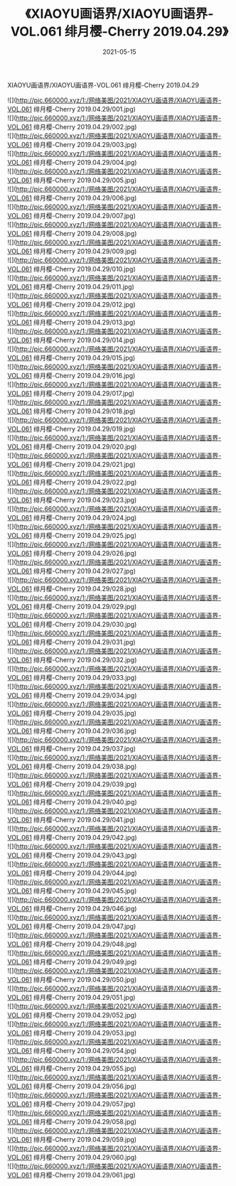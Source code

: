 ﻿---
layout: post
title:  《XIAOYU画语界/XIAOYU画语界-VOL.061 绯月樱-Cherry 2019.04.29》
date:   2021-05-15
img: http://pic.660000.xyz/1:/网络美图/2021/XIAOYU画语界/XIAOYU画语界-VOL.061 绯月樱-Cherry 2019.04.29/000.jpg
categories: [美女, 清纯, 唯美]
---

XIAOYU画语界/XIAOYU画语界-VOL.061 绯月樱-Cherry 2019.04.29

 ![](http://pic.660000.xyz/1:/网络美图/2021/XIAOYU画语界/XIAOYU画语界-VOL.061 绯月樱-Cherry 2019.04.29/001.jpg) <br>![](http://pic.660000.xyz/1:/网络美图/2021/XIAOYU画语界/XIAOYU画语界-VOL.061 绯月樱-Cherry 2019.04.29/002.jpg) <br>![](http://pic.660000.xyz/1:/网络美图/2021/XIAOYU画语界/XIAOYU画语界-VOL.061 绯月樱-Cherry 2019.04.29/003.jpg) <br>![](http://pic.660000.xyz/1:/网络美图/2021/XIAOYU画语界/XIAOYU画语界-VOL.061 绯月樱-Cherry 2019.04.29/004.jpg) <br>![](http://pic.660000.xyz/1:/网络美图/2021/XIAOYU画语界/XIAOYU画语界-VOL.061 绯月樱-Cherry 2019.04.29/005.jpg) <br>![](http://pic.660000.xyz/1:/网络美图/2021/XIAOYU画语界/XIAOYU画语界-VOL.061 绯月樱-Cherry 2019.04.29/006.jpg) <br>![](http://pic.660000.xyz/1:/网络美图/2021/XIAOYU画语界/XIAOYU画语界-VOL.061 绯月樱-Cherry 2019.04.29/007.jpg) <br>![](http://pic.660000.xyz/1:/网络美图/2021/XIAOYU画语界/XIAOYU画语界-VOL.061 绯月樱-Cherry 2019.04.29/008.jpg) <br>![](http://pic.660000.xyz/1:/网络美图/2021/XIAOYU画语界/XIAOYU画语界-VOL.061 绯月樱-Cherry 2019.04.29/009.jpg) <br>![](http://pic.660000.xyz/1:/网络美图/2021/XIAOYU画语界/XIAOYU画语界-VOL.061 绯月樱-Cherry 2019.04.29/010.jpg) <br>![](http://pic.660000.xyz/1:/网络美图/2021/XIAOYU画语界/XIAOYU画语界-VOL.061 绯月樱-Cherry 2019.04.29/011.jpg) <br>![](http://pic.660000.xyz/1:/网络美图/2021/XIAOYU画语界/XIAOYU画语界-VOL.061 绯月樱-Cherry 2019.04.29/012.jpg) <br>![](http://pic.660000.xyz/1:/网络美图/2021/XIAOYU画语界/XIAOYU画语界-VOL.061 绯月樱-Cherry 2019.04.29/013.jpg) <br>![](http://pic.660000.xyz/1:/网络美图/2021/XIAOYU画语界/XIAOYU画语界-VOL.061 绯月樱-Cherry 2019.04.29/014.jpg) <br>![](http://pic.660000.xyz/1:/网络美图/2021/XIAOYU画语界/XIAOYU画语界-VOL.061 绯月樱-Cherry 2019.04.29/015.jpg) <br>![](http://pic.660000.xyz/1:/网络美图/2021/XIAOYU画语界/XIAOYU画语界-VOL.061 绯月樱-Cherry 2019.04.29/016.jpg) <br>![](http://pic.660000.xyz/1:/网络美图/2021/XIAOYU画语界/XIAOYU画语界-VOL.061 绯月樱-Cherry 2019.04.29/017.jpg) <br>![](http://pic.660000.xyz/1:/网络美图/2021/XIAOYU画语界/XIAOYU画语界-VOL.061 绯月樱-Cherry 2019.04.29/018.jpg) <br>![](http://pic.660000.xyz/1:/网络美图/2021/XIAOYU画语界/XIAOYU画语界-VOL.061 绯月樱-Cherry 2019.04.29/019.jpg) <br>![](http://pic.660000.xyz/1:/网络美图/2021/XIAOYU画语界/XIAOYU画语界-VOL.061 绯月樱-Cherry 2019.04.29/020.jpg) <br>![](http://pic.660000.xyz/1:/网络美图/2021/XIAOYU画语界/XIAOYU画语界-VOL.061 绯月樱-Cherry 2019.04.29/021.jpg) <br>![](http://pic.660000.xyz/1:/网络美图/2021/XIAOYU画语界/XIAOYU画语界-VOL.061 绯月樱-Cherry 2019.04.29/022.jpg) <br>![](http://pic.660000.xyz/1:/网络美图/2021/XIAOYU画语界/XIAOYU画语界-VOL.061 绯月樱-Cherry 2019.04.29/023.jpg) <br>![](http://pic.660000.xyz/1:/网络美图/2021/XIAOYU画语界/XIAOYU画语界-VOL.061 绯月樱-Cherry 2019.04.29/024.jpg) <br>![](http://pic.660000.xyz/1:/网络美图/2021/XIAOYU画语界/XIAOYU画语界-VOL.061 绯月樱-Cherry 2019.04.29/025.jpg) <br>![](http://pic.660000.xyz/1:/网络美图/2021/XIAOYU画语界/XIAOYU画语界-VOL.061 绯月樱-Cherry 2019.04.29/026.jpg) <br>![](http://pic.660000.xyz/1:/网络美图/2021/XIAOYU画语界/XIAOYU画语界-VOL.061 绯月樱-Cherry 2019.04.29/027.jpg) <br>![](http://pic.660000.xyz/1:/网络美图/2021/XIAOYU画语界/XIAOYU画语界-VOL.061 绯月樱-Cherry 2019.04.29/028.jpg) <br>![](http://pic.660000.xyz/1:/网络美图/2021/XIAOYU画语界/XIAOYU画语界-VOL.061 绯月樱-Cherry 2019.04.29/029.jpg) <br>![](http://pic.660000.xyz/1:/网络美图/2021/XIAOYU画语界/XIAOYU画语界-VOL.061 绯月樱-Cherry 2019.04.29/030.jpg) <br>![](http://pic.660000.xyz/1:/网络美图/2021/XIAOYU画语界/XIAOYU画语界-VOL.061 绯月樱-Cherry 2019.04.29/031.jpg) <br>![](http://pic.660000.xyz/1:/网络美图/2021/XIAOYU画语界/XIAOYU画语界-VOL.061 绯月樱-Cherry 2019.04.29/032.jpg) <br>![](http://pic.660000.xyz/1:/网络美图/2021/XIAOYU画语界/XIAOYU画语界-VOL.061 绯月樱-Cherry 2019.04.29/033.jpg) <br>![](http://pic.660000.xyz/1:/网络美图/2021/XIAOYU画语界/XIAOYU画语界-VOL.061 绯月樱-Cherry 2019.04.29/034.jpg) <br>![](http://pic.660000.xyz/1:/网络美图/2021/XIAOYU画语界/XIAOYU画语界-VOL.061 绯月樱-Cherry 2019.04.29/035.jpg) <br>![](http://pic.660000.xyz/1:/网络美图/2021/XIAOYU画语界/XIAOYU画语界-VOL.061 绯月樱-Cherry 2019.04.29/036.jpg) <br>![](http://pic.660000.xyz/1:/网络美图/2021/XIAOYU画语界/XIAOYU画语界-VOL.061 绯月樱-Cherry 2019.04.29/037.jpg) <br>![](http://pic.660000.xyz/1:/网络美图/2021/XIAOYU画语界/XIAOYU画语界-VOL.061 绯月樱-Cherry 2019.04.29/038.jpg) <br>![](http://pic.660000.xyz/1:/网络美图/2021/XIAOYU画语界/XIAOYU画语界-VOL.061 绯月樱-Cherry 2019.04.29/039.jpg) <br>![](http://pic.660000.xyz/1:/网络美图/2021/XIAOYU画语界/XIAOYU画语界-VOL.061 绯月樱-Cherry 2019.04.29/040.jpg) <br>![](http://pic.660000.xyz/1:/网络美图/2021/XIAOYU画语界/XIAOYU画语界-VOL.061 绯月樱-Cherry 2019.04.29/041.jpg) <br>![](http://pic.660000.xyz/1:/网络美图/2021/XIAOYU画语界/XIAOYU画语界-VOL.061 绯月樱-Cherry 2019.04.29/042.jpg) <br>![](http://pic.660000.xyz/1:/网络美图/2021/XIAOYU画语界/XIAOYU画语界-VOL.061 绯月樱-Cherry 2019.04.29/043.jpg) <br>![](http://pic.660000.xyz/1:/网络美图/2021/XIAOYU画语界/XIAOYU画语界-VOL.061 绯月樱-Cherry 2019.04.29/044.jpg) <br>![](http://pic.660000.xyz/1:/网络美图/2021/XIAOYU画语界/XIAOYU画语界-VOL.061 绯月樱-Cherry 2019.04.29/045.jpg) <br>![](http://pic.660000.xyz/1:/网络美图/2021/XIAOYU画语界/XIAOYU画语界-VOL.061 绯月樱-Cherry 2019.04.29/046.jpg) <br>![](http://pic.660000.xyz/1:/网络美图/2021/XIAOYU画语界/XIAOYU画语界-VOL.061 绯月樱-Cherry 2019.04.29/047.jpg) <br>![](http://pic.660000.xyz/1:/网络美图/2021/XIAOYU画语界/XIAOYU画语界-VOL.061 绯月樱-Cherry 2019.04.29/048.jpg) <br>![](http://pic.660000.xyz/1:/网络美图/2021/XIAOYU画语界/XIAOYU画语界-VOL.061 绯月樱-Cherry 2019.04.29/049.jpg) <br>![](http://pic.660000.xyz/1:/网络美图/2021/XIAOYU画语界/XIAOYU画语界-VOL.061 绯月樱-Cherry 2019.04.29/050.jpg) <br>![](http://pic.660000.xyz/1:/网络美图/2021/XIAOYU画语界/XIAOYU画语界-VOL.061 绯月樱-Cherry 2019.04.29/051.jpg) <br>![](http://pic.660000.xyz/1:/网络美图/2021/XIAOYU画语界/XIAOYU画语界-VOL.061 绯月樱-Cherry 2019.04.29/052.jpg) <br>![](http://pic.660000.xyz/1:/网络美图/2021/XIAOYU画语界/XIAOYU画语界-VOL.061 绯月樱-Cherry 2019.04.29/053.jpg) <br>![](http://pic.660000.xyz/1:/网络美图/2021/XIAOYU画语界/XIAOYU画语界-VOL.061 绯月樱-Cherry 2019.04.29/054.jpg) <br>![](http://pic.660000.xyz/1:/网络美图/2021/XIAOYU画语界/XIAOYU画语界-VOL.061 绯月樱-Cherry 2019.04.29/055.jpg) <br>![](http://pic.660000.xyz/1:/网络美图/2021/XIAOYU画语界/XIAOYU画语界-VOL.061 绯月樱-Cherry 2019.04.29/056.jpg) <br>![](http://pic.660000.xyz/1:/网络美图/2021/XIAOYU画语界/XIAOYU画语界-VOL.061 绯月樱-Cherry 2019.04.29/057.jpg) <br>![](http://pic.660000.xyz/1:/网络美图/2021/XIAOYU画语界/XIAOYU画语界-VOL.061 绯月樱-Cherry 2019.04.29/058.jpg) <br>![](http://pic.660000.xyz/1:/网络美图/2021/XIAOYU画语界/XIAOYU画语界-VOL.061 绯月樱-Cherry 2019.04.29/059.jpg) <br>![](http://pic.660000.xyz/1:/网络美图/2021/XIAOYU画语界/XIAOYU画语界-VOL.061 绯月樱-Cherry 2019.04.29/060.jpg) <br>![](http://pic.660000.xyz/1:/网络美图/2021/XIAOYU画语界/XIAOYU画语界-VOL.061 绯月樱-Cherry 2019.04.29/061.jpg) <br>